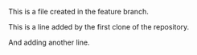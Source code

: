 This is a file created in the feature branch.

This is a line added by the first clone of the repository.

And adding another line.
